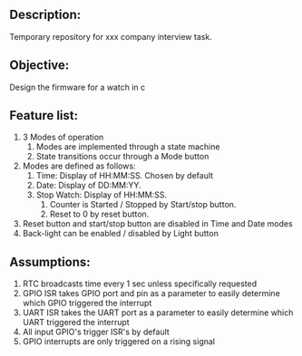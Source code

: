## Description:
Temporary repository for xxx company interview task. 

## Objective: 
Design the firmware for a watch in c

## Feature list:
1. 3 Modes of operation
    1. Modes are implemented through a state machine
    2. State transitions occur through a Mode button
2. Modes are defined as follows:
    1. Time: Display of HH:MM:SS. Chosen by default
    2. Date: Display of DD:MM:YY.
    3. Stop Watch: Display of HH:MM:SS. 
        1. Counter is Started / Stopped by Start/stop button.
        2. Reset to 0 by reset button.
3. Reset button and start/stop button are disabled in Time and Date modes
4. Back-light can be enabled / disabled by Light button

## Assumptions:
1. RTC broadcasts time every 1 sec unless specifically requested
2. GPIO ISR takes GPIO port and pin as a parameter to easily determine which GPIO triggered the interrupt
3. UART ISR takes the UART port as a parameter to easily determine which UART triggered the interrupt
4. All input GPIO's trigger ISR's by default
5. GPIO interrupts are only triggered on a rising signal

